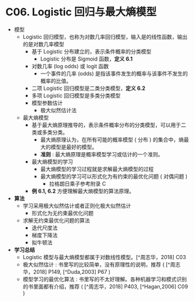# C06. Logistic 回归与最大熵模型

-   模型
    -   Logistic 回归模型，也称为对数几率回归模型，输入是的线性函数，输出的是对数几率模型
        -   基于 Logistic 分布建立的，表示条件概率的分类模型
            -   Logistic 分布是 Sigmoid 函数，**定义 6.1**
        -   对数几率 (log odds) 或 logit 函数
            -   一个事件的几率 (odds) 是指该事件发生的概率与该事件不发生的概率的比值。
        -   二项 Logistic 回归模型是二类分类模型，**定义 6.2**
        -   多项 Logistic 回归模型是多类分类模型
        -   模型参数估计
            -   极大似然估计法
    -   最大熵模型
        -   基于最大熵原理推导的，表示条件概率分布的分类模型，可以用于二类或多类分类。
            -   最大熵原理认为，在所有可能的概率模型 ( 分布 ) 的集合中，熵最大的模型是最好的模型。
            -   **准则** : 最大熵原理是概率模型学习或估计的一个准则。
        -   最大熵模型的学习
            -   最大熵模型的学习过程就是求解最大熵模型的过程
            -   最大熵模型的学习可以形式化为有约束的最优化问题 ( 对偶问题 )
                -   拉格朗日乘子参考附录 C
        -   **例 6.1, 6.2** 方便理解最大熵模型的算法原理。
-   **算法**
    -   学习采用极大似然估计或者正则化极大似然估计
        -   形式化为无约束最优化问题
    -   求解无约束最优化问题的算法
        -   迭代尺度法
        -   梯度下降法
        -   拟牛顿法
-   **学习总结**
    -   Logistic 模型与最大熵模型都属于对数线性模型。[^周志华，2018] C03
    -   极大似然估计 : 书里写的比较简单，没有原理性的说明，推荐 ( [^周志华，2018] P149, [^Duda,2003] P67 )
    -   模型学习的最优化算法 : 书里写的不太好理解。各种机器学习和模式识别的书里面都有介绍，推荐 ( [^周志华，2018] P403, [^Hagan,2006] C09 )
